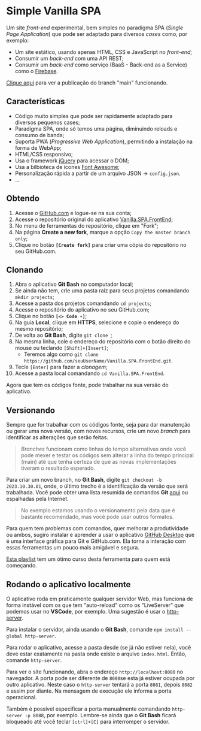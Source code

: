 # Simple Vanilla SPA

Um site *front-end* experimental, bem simples no paradigma SPA (*Single Page Application*) que pode ser adaptado para diversos *cases* como, por exemplo:

- Um site estático, usando apenas HTML, CSS e JavaScript no *front-end*;
- Consumir um *back-end* com uma API REST;
- Consumir um *back-end* como serviço (BaaS - Back-end as a Service) como o [Firebase](https://firebase.com).

[Clique aqui](https://luferat.github.io/Vanilla.SPA.FrontEnd/) para ver a publicação do branch "main" funcionando.

## Características

 - Código muito simples que pode ser rapidamente adaptado para diversos pequenos cases;
 - Paradigma SPA, onde só temos uma página, diminuindo reloads e consumo de banda;
 - Suporta PWA (*Progressive Web Application*), permitindo a instalação na forma de WebApp;
 - HTML/CSS responsivo;
 - Usa o framework [jQuery](https://jquery.com/) para acessar o DOM;
 - Usa a bilbioteca de ícones [Font Awesome](https://fontawesome.com/);
 - Personalização rápida a partir de um arquivo JSON → `config.json`.
 - ...

## Obtendo

1. Acesse o [GitHub.com](https://github.com/) e logue-se na sua conta;
2. Acesse o repositório original do aplicativo [Vanilla.SPA.FrontEnd](https://github.com/Luferat/Vanilla.SPA.FrontEnd);
3. No menu de ferramentas do repositório, clique em "Fork";
4. Na página **Create a new fork**, marque a opção `Copy the master branch only`;
5. Clique no botão **`[Create fork]`** para criar uma cópia do repositório no seu GitHub.com.
 
## Clonando

1. Abra o aplicativo **Git Bash** no computador local;
2. Se ainda não tem, crie uma pasta raiz para seus projetos comandando `mkdir projects`;
3. Acesse a pasta dos projetos comandando `cd projects`;
4. Acesse o repositório do aplicativo no seu GitHub.com;
5. Clique no botão **`[<> Code ▾]`**;
6. Na guia **Local**, clique em **HTTPS**, selecione e copie o endereço do mesmo repositório;
7. De volta ao **Git Bash**, digite `git clone `;
8. Na mesma linha, cole o endereço do repositório com o botão direito do mouse ou teclando `[Shift]+[Insert]`;
   - Teremos algo como `git clone https://github.com/seuUserName/Vanilla.SPA.FrontEnd.git`.
9. Tecle `[Enter]` para fazer a *clonagem*;
10. Acesse a pasta local comandando `cd Vanilla.SPA.FrontEnd`.

Agora que tem os códigos fonte, pode trabalhar na sua versão do aplicativo.

## Versionando

Sempre que for trabalhar com os códigos fonte, seja para dar manutenção ou gerar uma nova versão, com novos recursos, crie um novo *branch* para identificar as alterações que serão feitas.

> *Branches* funcionam como linhas do tempo alternativas onde você pode mexer e testar os códigos sem alterar a linha do tempo principal (main) até que tenha certeza de que as novas implementações tiveram o resultado esperado.

Para criar um novo branch, no **Git Bash**, digite `git checkout -b 2023.10.30.01`, onde, o último trecho é a identificação da versão que será trabalhada. Você pode obter uma lista resumida de comandos **Git** [aqui](https://gist.github.com/Luferat/ffb0d5c67131c4152ba54f984e26b28d) ou espalhadas pela Internet.

> No exemplo estamos usando o versionamento pela data que é bastante recomendado, mas você pode usar outros formatos.

Para quem tem problemas com comandos, quer melhorar a produtividade ou ambos, sugiro instalar e aprender a usar o aplicativo [GitHub Desktop](https://desktop.github.com/) que é uma interface gráfica para Git e GitHub.com. Ela torna a interação com essas ferramentas um pouco mais amigável e segura.

[Esta playlist](https://www.youtube.com/playlist?list=PLHz_AreHm4dm7ZULPAmadvNhH6vk9oNZA) tem um ótimo curso desta ferramenta para quem está começando.

## Rodando o aplicativo localmente
O aplicativo roda em praticamente qualquer servidor Web, mas funciona de forma instável com os que tem "auto-reload" como os "LiveServer" que podemos usar no **VSCode**, por exemplo. Uma sugestão é usar o [http-server](https://github.com/http-party/http-server).

Para instalar o servidor, ainda usando o **Git Bash**, comande `npm install --global http-server`.

Para rodar o aplicativo, acesse a pasta desde (se já não estiver nela), você deve estar exatamente na pasta onde existe o arquivo `index.html`. Então, comande `http-server`.

Para ver o site funcionando, abra o endereço `http://localhost:8080` no navegador. A porta pode ser diferente de `8080`se esta já estiver ocupada por outro aplicativo. Neste caso o `http-server` tentará a porta `8081`, depois `8082` e assim por diante. Na mensagem de execução ele informa a porta operacional.

Também é possível especificar a porta manualmente comandando `http-server -p 8088`, por exemplo. Lembre-se ainda que o **Git Bash** ficará bloqueado até você teclar `[ctrl]+[C]` para interromper o servidor.
